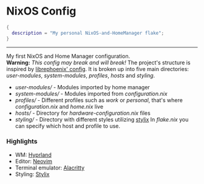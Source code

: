 # NixOS Config
```nix
{
  description = "My personal NixOS-and-HomeManager flake";
}
```
------------
My first NixOS and Home Manager configuration.  
**Warning:** *This config may break and will break!*
The project's structure is inspired by [librephoenix' config](https://github.com/librephoenix/nixos-config).
It is broken up into five main directories: *user-modules*, *system-modules*, *profiles*, *hosts* and *styling*.
- *user-modules/* - Modules imported by home manager
- *system-modules/* - Modules imported from *configuration.nix*
- *profiles/* - Different profiles such as *work* or *personal*, that's where *configuration.nix* and *home.nix* live
- *hosts/* - Directory for *hardware-configuration.nix* files
- *styling/* - Directory with different styles utilizing [stylix](https://github.com/danth/stylix)
In *flake.nix* you can specify which host and profile to use.

### Highlights
- WM: [Hyprland](https://hyprland.org)
- Editor: [Neovim](https://neovim.io)
- Terminal emulator: [Alacritty](https://alacritty.org)
- Styling: [Stylix](https://github.com/danth/stylix)
